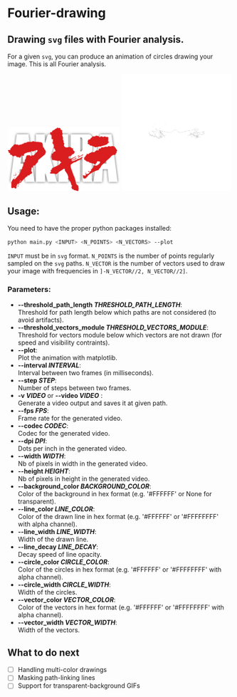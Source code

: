 # Fourier-drawing
## Drawing `svg` files with Fourier analysis.

For a given `svg`, you can produce an animation of circles drawing your image. This is all Fourier analysis.

<div align="center">
    <img src="./Logo_Akira.svg" width="50%">
    <img src="./Logo_Akira.gif" width=49%>
</div>

## Usage:

You need to have the proper python packages installed:
```bash
python main.py <INPUT> <N_POINTS> <N_VECTORS> --plot
```
`INPUT` must be in `svg` format. `N_POINTS` is the number of points regularly sampled on the `svg` paths. `N_VECTOR` is the number of vectors used to draw your image with frequencies in `]-N_VECTOR//2, N_VECTOR//2]`.

### Parameters:
  - **--threshold_path_length *THRESHOLD_PATH_LENGTH***:\
        Threshold for path length below which paths are not considered (to avoid artifacts).
  - **--threshold_vectors_module *THRESHOLD_VECTORS_MODULE***:\
        Threshold for vectors module below which vectors are not drawn (for speed and visibility contraints).
  - **--plot**:\
        Plot the animation with matplotlib.
  - **--interval *INTERVAL***:\
        Interval between two frames (in milliseconds).
  - **--step *STEP***:\
        Number of steps between two frames.
  - **-v *VIDEO*** or **--video *VIDEO*** :\
        Generate a video output and saves it at given path.
  - **--fps *FPS***:\
        Frame rate for the generated video.
  - **--codec *CODEC***:\
        Codec for the generated video.
  - **--dpi *DPI***:\
        Dots per inch in the generated video.
  - **--width *WIDTH***:\
        Nb of pixels in width in the generated video.
  - **--height *HEIGHT***:\
        Nb of pixels in height in the generated video.
  - **--background_color *BACKGROUND_COLOR***:\
        Color of the background in hex format (e.g. '#FFFFFF' or None for transparent).
  - **--line_color *LINE_COLOR***:\
        Color of the drawn line in hex format (e.g. '#FFFFFF' or '#FFFFFFFF' with alpha channel).
  - **--line_width *LINE_WIDTH***:\
        Width of the drawn line.
  - **--line_decay *LINE_DECAY***:\
        Decay speed of line opacity.
  - **--circle_color *CIRCLE_COLOR***:\
        Color of the circles in hex format (e.g. '#FFFFFF' or '#FFFFFFFF' with alpha channel).
  - **--circle_width *CIRCLE_WIDTH***:\
        Width of the circles.
  - **--vector_color *VECTOR_COLOR***:\
        Color of the vectors in hex format (e.g. '#FFFFFF' or '#FFFFFFFF' with alpha channel).
  - **--vector_width *VECTOR_WIDTH***:\
        Width of the vectors.


## What to do next
- [ ] Handling multi-color drawings
- [ ] Masking path-linking lines
- [ ] Support for transparent-background GIFs